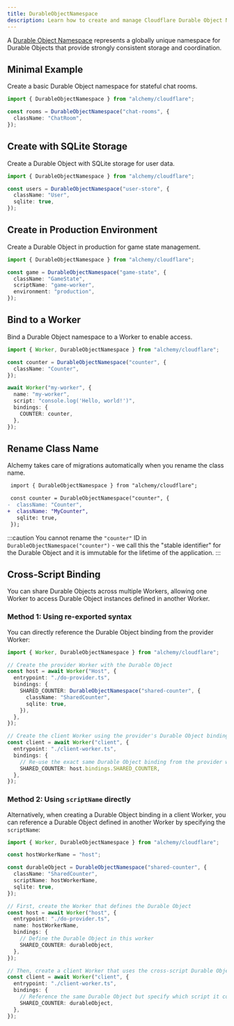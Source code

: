 ```yaml
---
title: DurableObjectNamespace
description: Learn how to create and manage Cloudflare Durable Object Namespaces using Alchemy for stateful serverless applications.
---
```


A [Durable Object Namespace](https://developers.cloudflare.com/workers/runtime-apis/durable-objects/) represents a globally unique namespace for Durable Objects that provide strongly consistent storage and coordination.

## Minimal Example

Create a basic Durable Object namespace for stateful chat rooms.

```ts
import { DurableObjectNamespace } from "alchemy/cloudflare";

const rooms = DurableObjectNamespace("chat-rooms", {
  className: "ChatRoom",
});
```

## Create with SQLite Storage

Create a Durable Object with SQLite storage for user data.

```ts
import { DurableObjectNamespace } from "alchemy/cloudflare";

const users = DurableObjectNamespace("user-store", {
  className: "User",
  sqlite: true,
});
```

## Create in Production Environment

Create a Durable Object in production for game state management.

```ts
import { DurableObjectNamespace } from "alchemy/cloudflare";

const game = DurableObjectNamespace("game-state", {
  className: "GameState",
  scriptName: "game-worker",
  environment: "production",
});
```

## Bind to a Worker

Bind a Durable Object namespace to a Worker to enable access.

```ts
import { Worker, DurableObjectNamespace } from "alchemy/cloudflare";

const counter = DurableObjectNamespace("counter", {
  className: "Counter",
});

await Worker("my-worker", {
  name: "my-worker",
  script: "console.log('Hello, world!')",
  bindings: {
    COUNTER: counter,
  },
});
```

## Rename Class Name

Alchemy takes care of migrations automatically when you rename the class name.

```diff lang='ts'
 import { DurableObjectNamespace } from "alchemy/cloudflare";

 const counter = DurableObjectNamespace("counter", {
-  className: "Counter",
+  className: "MyCounter",
   sqlite: true,
 });
```

:::caution
You cannot rename the `"counter"` ID in `DurableObjectNamespace("counter")` - we call this the "stable identifier" for the Durable Object and it is immutable for the lifetime of the application.
:::

## Cross-Script Binding

You can share Durable Objects across multiple Workers, allowing one Worker to access Durable Object instances defined in another Worker.

### Method 1: Using re-exported syntax

You can directly reference the Durable Object binding from the provider Worker:

```ts
import { Worker, DurableObjectNamespace } from "alchemy/cloudflare";

// Create the provider Worker with the Durable Object
const host = await Worker("Host", {
  entrypoint: "./do-provider.ts",
  bindings: {
    SHARED_COUNTER: DurableObjectNamespace("shared-counter", {
      className: "SharedCounter",
      sqlite: true,
    }),
  },
});

// Create the client Worker using the provider's Durable Object binding directly
const client = await Worker("client", {
  entrypoint: "./client-worker.ts",
  bindings: {
    // Re-use the exact same Durable Object binding from the provider worker
    SHARED_COUNTER: host.bindings.SHARED_COUNTER,
  },
});
```

### Method 2: Using `scriptName` directly

Alternatively, when creating a Durable Object binding in a client Worker, you can reference a Durable Object defined in another Worker by specifying the `scriptName`:

```ts
import { Worker, DurableObjectNamespace } from "alchemy/cloudflare";

const hostWorkerName = "host";

const durableObject = DurableObjectNamespace("shared-counter", {
  className: "SharedCounter",
  scriptName: hostWorkerName,
  sqlite: true,
});

// First, create the Worker that defines the Durable Object
const host = await Worker("host", {
  entrypoint: "./do-provider.ts",
  name: hostWorkerName,
  bindings: {
    // Define the Durable Object in this worker
    SHARED_COUNTER: durableObject,
  },
});

// Then, create a client Worker that uses the cross-script Durable Object
const client = await Worker("client", {
  entrypoint: "./client-worker.ts",
  bindings: {
    // Reference the same Durable Object but specify which script it comes from
    SHARED_COUNTER: durableObject,
  },
});
```
